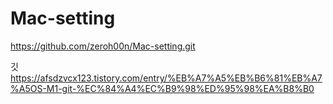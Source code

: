 # Mac-setting
https://github.com/zeroh00n/Mac-setting.git

깃
https://afsdzvcx123.tistory.com/entry/%EB%A7%A5%EB%B6%81%EB%A7%A5OS-M1-git-%EC%84%A4%EC%B9%98%ED%95%98%EA%B8%B0
